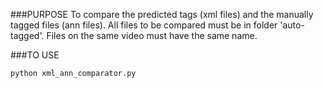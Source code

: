###PURPOSE
To compare the predicted tags (xml files) and the manually tagged files (ann files).
All files to be compared must be in folder 'auto-tagged'.
Files on the same video must have the same name.

###TO USE
```bash
python xml_ann_comparator.py
```
